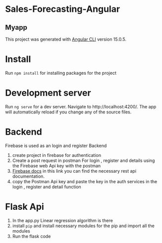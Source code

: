 # Sales-Forecasting-Angular

## Myapp
This project was generated with [Angular CLI](https://angular.io/cli) version 15.0.5.

# Install
Run `npm install` for installing packages for the project

# Development server
Run `ng serve` for a dev server. Navigate to http://localhost:4200/. The app will automatically reload if you change any of the source files.

# Backend
Firebase is used as an login and register Backend
1. create project in firebase for authentication
2. Create a post request in postman For login , register and details using the Firebase web Api key with the postman
3. [Firebase docs](https://firebase.google.com/docs/reference/rest/auth) in this link you can find the necessary rest api documentation.
4. copy the Postman Api key and paste the key in the auth services in the login , register and detail function

# Flask Api
1. In the app.py Linear regression algorithm is there
2. install `pip` and install necessary modules for the pip and import all the modules
3. Run the flask code
